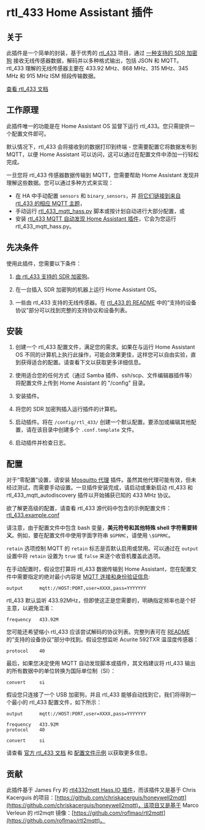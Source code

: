 # rtl_433 Home Assistant 插件

## 关于

此插件是一个简单的封装，基于优秀的 [rtl_433](https://github.com/merbanan/rtl_433) 项目，通过 [一种支持的 SDR 加密狗](https://triq.org/rtl_433/HARDWARE.html) 接收无线传感器数据，解码并以多种格式输出，包括 JSON 和 MQTT。rtl_433 理解的无线传感器主要在 433.92 MHz、868 MHz、315 MHz、345 MHz 和 915 MHz ISM 频段传输数据。

[查看 rtl_433 文档](https://triq.org/rtl_433)

## 工作原理

此插件唯一的功能是在 Home Assistant OS 监督下运行 rtl_433。您只需提供一个配置文件即可。

默认情况下，rtl_433 会将接收到的数据打印到终端 - 您需要配置它将数据发布到 MQTT，以便 Home Assistant 可以访问，这可以通过在配置文件中添加一行轻松完成。

一旦您将 rtl_433 传感器数据传输到 MQTT，您需要帮助 Home Assistant 发现并理解这些数据。您可以通过多种方式来实现：

  * 在 HA 中手动配置 `sensors` 和 `binary_sensors`，并 [将它们链接到来自 rtl_433 的相应 MQTT 主题](https://www.home-assistant.io/integrations/sensor.mqtt/)，
  * 手动运行 [rtl_433_mqtt_hass.py](https://github.com/merbanan/rtl_433/tree/master/examples/rtl_433_mqtt_hass.py) 脚本或按计划自动进行大部分配置，或
  * 安装 [rtl_433 MQTT 自动发现 Home Assistant 插件](https://github.com/pbkhrv/rtl_433-hass-addons/tree/main/rtl_433_mqtt_autodiscovery)，它会为您运行 rtl_433_mqtt_hass.py。

## 先决条件

使用此插件，您需要以下条件：

 1. [由 rtl_433 支持的 SDR 加密狗](https://triq.org/rtl_433/HARDWARE.html)。

 2. 在一台插入 SDR 加密狗的机器上运行 Home Assistant OS。

 3. 一些由 rtl_433 支持的无线传感器。在 [rtl_433 的 README](https://github.com/merbanan/rtl_433/blob/master/README.md) 中的“支持的设备协议”部分可以找到完整的支持协议和设备列表。

## 安装

 1. 创建一个 rtl_433 配置文件，满足您的需求。如果在与运行 Home Assistant OS 不同的计算机上执行此操作，可能会效果更佳，这样您可以自由实验，直到获得适合的配置。请查看下文以获取更多详细信息。

 2. 使用适合您的任何方式（通过 Samba 插件、ssh/scp、文件编辑器插件等）将配置文件上传到 Home Assistant 的 "/config" 目录。

 3. 安装插件。

 5. 将您的 SDR 加密狗插入运行插件的计算机。

 5. 启动插件。将在 `/config/rtl_433/` 创建一个默认配置。要添加或编辑其他配置，请在该目录中创建多个 `.conf.template` 文件。

 6. 启动插件并检查日志。

## 配置

对于“零配置”设置，请安装 [Mosquitto 代理](https://github.com/home-assistant/addons/blob/master/mosquitto/DOCS.md) 插件。虽然其他代理可能有效，但未经过测试，而需要手动设置。一旦插件安装完成，请启动或重新启动 rtl_433 和 rtl_433_mqtt_autodiscovery 插件以开始捕获已知的 433 MHz 协议。

欲了解更高级的配置，请查看 rtl_433 源代码中包含的示例配置文件：[rtl_433.example.conf](https://github.com/merbanan/rtl_433/blob/master/conf/rtl_433.example.conf)

请注意，由于配置文件中包含 bash 变量，**美元符号和其他特殊 shell 字符需要转义**。例如，要在配置文件中使用字面字符串 `$GPRMC`，请使用 `\$GPRMC`。

`retain` 选项控制 MQTT 的 `retain` 标志是否默认启用或禁用。可以通过在 `output` 设置中将 `retain` 设置为 `true` 或 `false` 来逐个收音机覆盖此选项。

在手动配置时，假设您打算将 rtl_433 数据传输到 Home Assistant，您在配置文件中需要指定的绝对最小内容是 [MQTT 连接和身份验证信息](https://triq.org/rtl_433/OPERATION.html#mqtt-output):

```
output      mqtt://HOST:PORT,user=XXXX,pass=YYYYYYY
```

rtl_433 默认监听 433.92MHz，但即使这正是您需要的，明确指定频率也是个好主意，以避免混淆：

```
frequency   433.92M
```

您可能还希望缩小 rtl_433 应该尝试解码的协议列表。完整列表可在 [README](https://github.com/merbanan/rtl_433/blob/master/README.md) 的“支持的设备协议”部分中找到。假设您想监听 Acurite 592TXR 温湿度传感器：

```
protocol    40
```

最后，如果您决定使用 MQTT 自动发现脚本或插件，其文档建议将 rtl_433 输出的所有数据中的单位转换为国际单位制（SI）：

```
convert     si
```

假设您只连接了一个 USB 加密狗，并且 rtl_433 能够自动找到它，我们将得到一个最小的 rtl_433 配置文件，如下所示：

```
output      mqtt://HOST:PORT,user=XXXX,pass=YYYYYYY

frequency   433.92M
protocol    40

convert     si
```

请查看 [官方 rtl_433 文档](https://triq.org/rtl_433) 和 [配置文件示例](https://github.com/merbanan/rtl_433/tree/master/conf) 以获取更多信息。

## 贡献

此插件基于 James Fry 的 [rtl4332mqtt Hass.IO 插件](https://github.com/james-fry/hassio-addons/tree/master/rtl4332mqtt)，而该插件又是基于 Chris Kacerguis 的项目：[https://github.com/chriskacerguis/honeywell2mqtt](https://github.com/chriskacerguis/honeywell2mqtt)，该项目又是基于 Marco Verleun 的 rtl2mqtt 镜像：[https://github.com/roflmao/rtl2mqtt](https://github.com/roflmao/rtl2mqtt)。